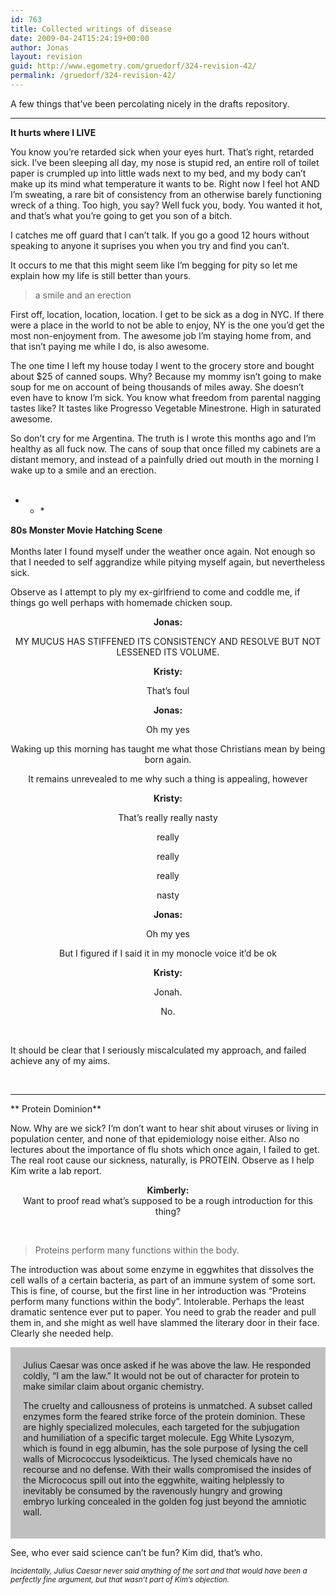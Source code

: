 ```yaml
---
id: 763
title: Collected writings of disease
date: 2009-04-24T15:24:19+00:00
author: Jonas
layout: revision
guid: http://www.egometry.com/gruedorf/324-revision-42/
permalink: /gruedorf/324-revision-42/
---
```

A few things that&#8217;ve been percolating nicely in the drafts repository.

* * *

**It hurts where I LIVE**</p> 

You know you&#8217;re retarded sick when your eyes hurt. That&#8217;s right, retarded sick. I&#8217;ve been sleeping all day, my nose is stupid red, an entire roll of toilet paper is crumpled up into little wads next to my bed, and my body can&#8217;t make up its mind what temperature it wants to be. Right now I feel hot AND I&#8217;m sweating, a rare bit of consistency from an otherwise barely functioning wreck of a thing. Too high, you say? Well fuck you, body. You wanted it hot, and that&#8217;s what you&#8217;re going to get you son of a bitch.

I catches me off guard that I can&#8217;t talk. If you go a good 12 hours without speaking to anyone it suprises you when you try and find you can&#8217;t.

It occurs to me that this might seem like I&#8217;m begging for pity so let me explain how my life is still better than yours.

> a smile and an erection

First off, location, location, location. I get to be sick as a dog in NYC. If there were a place in the world to not be able to enjoy, NY is the one you&#8217;d get the most non-enjoyment from. The awesome job I&#8217;m staying home from, and that isn&#8217;t paying me while I do, is also awesome.

The one time I left my house today I went to the grocery store and bought about $25 of canned soups. Why? Because my mommy isn&#8217;t going to make soup for me on account of being thousands of miles away. She doesn&#8217;t even have to know I&#8217;m sick. You know what freedom from parental nagging tastes like? It tastes like Progresso Vegetable Minestrone. High in saturated awesome.

So don&#8217;t cry for me Argentina. The truth is I wrote this months ago and I&#8217;m healthy as all fuck now. The cans of soup that once filled my cabinets are a distant memory, and instead of a painfully dried out mouth in the morning I wake up to a smile and an erection.  
 <!--more-->

* * * 

**80s Monster Movie Hatching Scene**  
   
Months later I found myself under the weather once again. Not enough so that I needed to self aggrandize while pitying myself again, but nevertheless sick.</p> 

Observe as I attempt to ply my ex-girlfriend to come and coddle me, if things go well perhaps with homemade chicken soup.

<p style="text-align: center;">
  <strong>Jonas: </strong>
</p>

<p style="text-align: center;">
  MY MUCUS HAS STIFFENED ITS CONSISTENCY AND RESOLVE BUT NOT LESSENED ITS VOLUME.
</p>

<p style="text-align: center;">
  <strong>Kristy: </strong>
</p>

<p style="text-align: center;">
  That&#8217;s foul
</p>

<p style="text-align: center;">
  <strong>Jonas: </strong>
</p>

<p style="text-align: center;">
  Oh my yes
</p>

<p style="text-align: center;">
  Waking up this morning has taught me what those Christians mean by being born again.
</p>

<p style="text-align: center;">
  It remains unrevealed to me why such a thing is appealing, however
</p>

<p style="text-align: center;">
  <strong>Kristy: </strong>
</p>

<p style="text-align: center;">
  That&#8217;s really really nasty
</p>

<p style="text-align: center;">
  really
</p>

<p style="text-align: center;">
  really
</p>

<p style="text-align: center;">
  really
</p>

<p style="text-align: center;">
  nasty
</p>

<p style="text-align: center;">
  <strong>Jonas: </strong>
</p>

<p style="text-align: center;">
  Oh my yes
</p>

<p style="text-align: center;">
  But I figured if I said it in my monocle voice it&#8217;d be ok
</p>

<p style="text-align: center;">
  <strong>Kristy:</strong>
</p>

<p style="text-align: center;">
  Jonah.
</p>

<p style="text-align: center;">
  No.
</p>

<p style="text-align: center;">
   
</p>

<p style="text-align: left;">
  It should be clear that I seriously miscalculated my approach, and failed achieve any of my aims.
</p>

<p style="text-align: left;">
   
</p>

* * *

** Protein Dominion**</p> 

Now. Why are we sick? I&#8217;m don&#8217;t want to hear shit about viruses or living in population center, and none of that epidemiology noise either. Also no lectures about the importance of flu shots which once again, I failed to get. The real root cause our sickness, naturally, is PROTEIN. Observe as I help Kim write a lab report.

<p style="text-align: center;">
  <strong>Kimberly: </strong><br /> Want to proof read what&#8217;s supposed to be a rough introduction for this thing?
</p>

<p style="text-align: left;">
   
</p>

> <p style="text-align: left;">
>   Proteins perform many functions within the body.
> </p>

<p style="text-align: left;">
  The introduction was about some enzyme in eggwhites that dissolves the cell walls of a certain bacteria, as part of an immune system of some sort. This is fine, of course, but the first line in her introduction was &#8220;Proteins perform many functions within the body&#8221;. Intolerable. Perhaps the least dramatic sentence ever put to paper. You need to grab the reader and pull them in, and she might as well have slammed the literary door in their face. Clearly she needed help.
</p>

<div style="padding: 20px; background-color: silver;">
  Julius Caesar was once asked if he was above the law. He responded coldly, &#8220;I am the law.&#8221; It would not be out of character for protein to make similar claim about organic chemistry.</p> 
  
  <p>
    The cruelty and callousness of proteins is unmatched. A subset called enzymes form the feared strike force of the protein dominion. These are highly specialized molecules, each targeted for the subjugation and humiliation of a specific target molecule. Egg White Lysozym, which is found in egg albumin, has the sole purpose of lysing the cell walls of Micrococcus lysodeikticus. The lysed chemicals have no recourse and no defense. With their walls compromised the insides of the Micrococus spill out into the eggwhite, waiting helplessly to inevitably be consumed by the ravenously hungry and growing embryo lurking concealed in the golden fog just beyond the amniotic wall.
  </p>
</div>

See, who ever said science can&#8217;t be fun? Kim did, that&#8217;s who. 

<small><em> Incidentally, Julius Caesar never said anything of the sort and that would have been a perfectly fine argument, but that wasn&#8217;t part of Kim&#8217;s objection.</em></small>